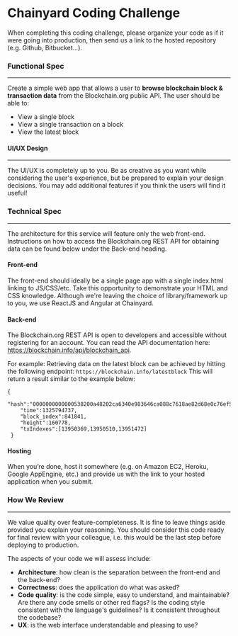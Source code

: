 Chainyard Coding Challenge
=============

When completing this coding challenge, please organize your code as if it were going into production, then send us a link to the hosted repository (e.g. Github, Bitbucket...).

### Functional Spec
----------------------------

Create a simple web app that allows a user to **browse blockchain block & transaction data** from the Blockchain.org public API. The user should be able to:

- View a single block
- View a single transaction on a block
- View the latest block

#### UI/UX Design
------------------------

The UI/UX is completely up to you. Be as creative as you want while considering the user's experience, but be prepared to explain your design decisions. You may add additional features if you think the users will find it useful!

### Technical Spec
---------------------------

The architecture for this service will feature only the web front-end. Instructions on how to access the Blockchain.org REST API for obtaining data can be found below under the Back-end heading.


#### Front-end

The front-end should ideally be a single page app with a single index.html linking to JS/CSS/etc. Take this opportunity to demonstrate your HTML and CSS knowledge. Although we're leaving the choice of library/framework up to you, we use ReactJS and Angular at Chainyard.


#### Back-end

The Blockchain.org REST API is open to developers and accessible without registering for an account. You can read the API documentation here: https://blockchain.info/api/blockchain_api.

For example: Retrieving data on the latest block can be achieved by hitting the following endpoint: ```https://blockchain.info/latestblock```
This will return a result similar to the example below:

```
{
    "hash":"0000000000000538200a48202ca6340e983646ca088c7618ae82d68e0c76ef5a",
    "time":1325794737,
    "block_index":841841,
    "height":160778,
    "txIndexes":[13950369,13950510,13951472]
 }
```

#### Hosting

When you’re done, host it somewhere (e.g. on Amazon EC2, Heroku, Google AppEngine, etc.) and provide us with the link to your hosted application when you submit.


### How We Review
-------------------------

We value quality over feature-completeness. It is fine to leave things aside provided you explain your reasoning. You should consider this code ready for final review with your colleague, i.e. this would be the last step before deploying to production.

The aspects of your code we will assess include:

- **Architecture**: how clean is the separation between the front-end and the back-end?
- **Correctness**: does the application do what was asked?
- **Code quality**: is the code simple, easy to understand, and maintainable? Are there any code smells or other red flags? Is the coding style consistent with the language's guidelines? Is it consistent throughout the codebase?
- **UX**: is the web interface understandable and pleasing to use?




